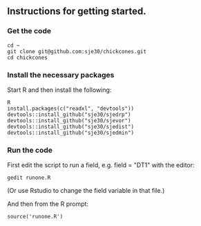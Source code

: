 ## Instructions for getting started.


### Get the code

    cd ~
	git clone git@github.com:sje30/chickcones.git
	cd chickcones
	

### Install the necessary packages

Start R and then install the following:

	R
	install.packages(c("readxl", "devtools"))
	devtools::install_github("sje30/sjedrp")
    devtools::install_github("sje30/sjevor")
    devtools::install_github("sje30/sjedist")
    devtools::install_github("sje30/sjedmin")

### Run the code

First edit the script to run a field, e.g. field = "DT1" with the editor:

    gedit runone.R
	
(Or use Rstudio to change the field variable in that file.)

And then from the R prompt:

    source('runone.R')
	



	
    
	

